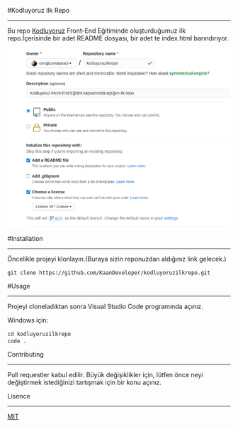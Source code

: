 #Kodluyoruz Ilk Repo

---

Bu repo [Kodluyoruz](https://www.kodluyoruz.org/) Front-End Eğitiminde oluşturduğumuz ilk repo.İçerisinde bir adet README dosyası, bir adet te index.html barındırıyor.

![](https://github.com/Kodluyoruz/taskforce/raw/main/git/odev1/figures/github.png)

#Installation

---

Öncelikle projeyi klonlayın.(Buraya sizin reponuzdan aldığınız link gelecek.)

```
git clone https://github.com/KaanDeveloper/kodluyoruzilkrepo.git
```

#Usage

---

Projeyi cloneladıktan sonra Visual Studio Code programında açınız.

Windows için:

```
cd kodluyoruzilkrepo
code .
```

Contributing

---

Pull requestler kabul edilir. Büyük değişiklikler için, lütfen önce neyi değiştirmek istediğinizi tartışmak için bir konu açınız.

Lisence

---

[MIT](https://choosealicense.com/licenses/mit/)
